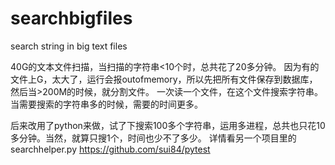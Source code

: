 # searchbigfiles
search string in big text files

40G的文本文件扫描，当扫描的字符串<10个时，总共花了20多分钟。
因为有的文件上G，太大了，运行会报outofmemory，所以先把所有文件保存到数据库，然后当>200M的时候，就分割文件。
一次读一个文件，在这个文件搜索字符串。当需要搜索的字符串多的时候，需要的时间更多。

后来改用了python来做，试了下搜索100多个字符串，运用多进程，总共也只花10多分钟。当然，就算只搜1个，时间也少不了多少。
详情看另一个项目里的searchhelper.py
https://github.com/sui84/pytest

